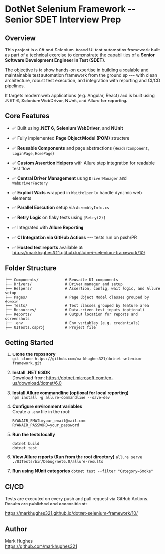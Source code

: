 DotNet Selenium Framework -- Senior SDET Interview Prep
======================================================

Overview
--------

This project is a C# and Selenium-based UI test automation framework built as part of a technical exercise to demonstrate the capabilities of a **Senior Software Development Engineer in Test (SDET)**.

The objective is to show hands-on expertise in building a scalable and maintainable test automation framework from the ground up --- with clean architecture, robust test execution, and integration with reporting and CI/CD pipelines.

It targets modern web applications (e.g. Angular, React) and is built using .NET 6, Selenium WebDriver, NUnit, and Allure for reporting.

Core Features
-------------

-   ✅ Built using **.NET 6**, **Selenium WebDriver**, and **NUnit**

-   ✅ Fully implemented **Page Object Model (POM)** structure

-   ✅ **Reusable Components** and page abstractions (`HeaderComponent`, `LoginPage`, `HomePage`)

-   ✅ **Custom Assertion Helpers** with Allure step integration for readable test flow

-   ✅ **Central Driver Management** using `DriverManager` and `WebDriverFactory`

-   ✅ **Explicit Waits** wrapped in `WaitHelper` to handle dynamic web elements

-   ✅ **Parallel Execution** setup via `AssemblyInfo.cs`

-   ✅ **Retry Logic** on flaky tests using `[Retry(2)]`

-   ✅ Integrated with **Allure Reporting**

-   ✅ **CI Integration via GitHub Actions** --- tests run on push/PR

-   ✅ **Hosted test reports** available at:\
    <https://markhughes321.github.io/dotnet-selenium-framework/10/>

Folder Structure
----------------

```
├── Components/            # Reusable UI components
├── Drivers/               # Driver manager and setup
├── Helpers/               # Assertion, config, wait logic, and Allure setup
├── Pages/                 # Page Object Model classes grouped by domain
├── Tests/                 # Test classes grouped by feature area
├── Resources/             # Data-driven test inputs (optional)
├── Reports/               # Output location for reports and screenshots
├── .env                   # Env variables (e.g. credentials)
├── UITests.csproj         # Project file`
```

Getting Started
---------------

1.  **Clone the repository**\
    `git clone https://github.com/markhughes321/dotnet-selenium-framework.git`

2.  **Install .NET 6 SDK**\
    Download from: <https://dotnet.microsoft.com/en-us/download/dotnet/6.0>

3.  **Install Allure commandline (optional for local reporting)**\
    `npm install -g allure-commandline --save-dev`

4.  **Configure environment variables**\
    Create a `.env` file in the root:
    ```
    RYANAIR_EMAIL=your_email@mail.com
    RYANAIR_PASSWORD=your_password
    ```

5.  **Run the tests locally**
    ```
    dotnet build
    dotnet test
    ```

6.  **View Allure reports (Run from the root directory)**
    `allure serve ./UITests/bin/Debug/net6.0/allure-results`

7.  **Run using NUnit categories**
    `dotnet test --filter "Category=Smoke"`


CI/CD
-----

Tests are executed on every push and pull request via GitHub Actions.\
Results are published and accessible at:

<https://markhughes321.github.io/dotnet-selenium-framework/10/>

Author
------

Mark Hughes\
<https://github.com/markhughes321>